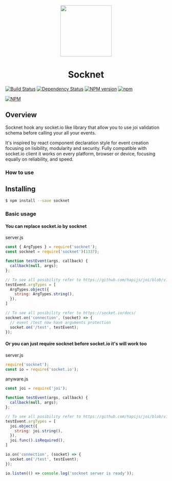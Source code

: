 <div align="center">
<img
  width="160px"
  src="https://image.ibb.co/c11zDk/logo_leo.png">
</div>

<h1 align="center">Socknet</h1>

[![Build Status](https://travis-ci.org/leon3s/socknet.svg?branch=master)](https://travis-ci.org/leon3s/socknet)
[![Dependency Status](https://david-dm.org/leon3s/socknet.svg)](https://david-dm.org/leon3s/socknet.svg)
[![NPM version](https://badge.fury.io/js/socknet.svg)](https://www.npmjs.com/package/socknet)
[![npm](https://img.shields.io/npm/dt/socknet.svg)]()

[![NPM](https://nodei.co/npm/socknet.png)](https://nodei.co/npm/socknet/)

<!-- ## Take a look at our get started and documentation on [socknet.io](http://socknet.io) -->

## Overview
Socknet hook any socket.io like library that allow you to use joi validation schema before calling your all your events.

It&apos;s inspired by react component declaration style for event creation focusing on lisibility, modularity and security.
Fully compatible with socket.io client it works on every platform,
  browser or device, focusing equally on reliability, and speed.

### How to use

## Installing
```sh
$ npm install --save socknet
```

### Basic usage
#### You can replace socket.io by socknet
server.js
```js
const { ArgTypes } = require('socknet');
const socknet = require('socknet')(1337);

function testEvent(args, callback) {
  callback(null, args);
};

// To see all posibility refer to https://github.com/hapijs/joi/blob/v13.3.0/API.md
testEvent.argTypes = [
  ArgTypes.object({
    string: ArgTypes.string(),
  }),
]

// To see all posibility refer to https://socket.io/docs/
socknet.on('connection', (socket) => {
  // event /test now have arguments protection
  socket.on('/test', testEvent);
});
```

#### Or you can just require socknet before socket.io it's will work too

server.js
```js
require('socknet');
const io = require('socket.io');
```

anyware.js
```js
const joi = require('joi');

function testEvent(args, callback) {
  callback(null, args);
};

// To see all posibility refer to https://github.com/hapijs/joi/blob/v13.3.0/API.md
testEvent.argTypes = [
  joi.object({
    string: joi.string(),
  }),
  joi.func().isRequired(),
]

io.on('connection', (socket) => {
  socket.on('/test', testEvent);
});

io.listen(() => console.log('socknet server is ready'));
```
